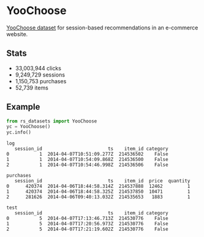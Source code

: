 # YooChoose

[YooChoose dataset](https://recsys.acm.org/recsys15/challenge/) 
for session-based recommendations in an e-commerce website.


## Stats
- 33,003,944 clicks
- 9,249,729 sessions
- 1,150,753 purchases
- 52,739 items


## Example

```python
from rs_datasets import YooChoose
yc = YooChoose()
yc.info()
```
```text
log
   session_id                        ts    item_id category
0           1  2014-04-07T10:51:09.277Z  214536502    False
1           1  2014-04-07T10:54:09.868Z  214536500    False
2           1  2014-04-07T10:54:46.998Z  214536506    False

purchases
   session_id                        ts    item_id  price  quantity
0      420374  2014-04-06T18:44:58.314Z  214537888  12462         1
1      420374  2014-04-06T18:44:58.325Z  214537850  10471         1
2      281626  2014-04-06T09:40:13.032Z  214535653   1883         1

test
   session_id                        ts    item_id category
0           5  2014-04-07T17:13:46.713Z  214530776    False
1           5  2014-04-07T17:20:56.973Z  214530776    False
2           5  2014-04-07T17:21:19.602Z  214530776    False
```
